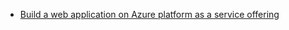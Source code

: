 - [Build a web application on Azure platform as a service offering](Build%20a%20web%20application%20on%20Azure%20platform%20as%20a%20service%20offering.md)
